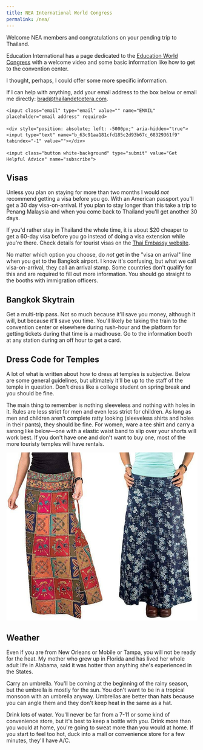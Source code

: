 ```yaml
---
title: NEA International World Congress
permalink: /nea/
---
```


Welcome NEA members and congratulations on your pending trip to Thailand.

Education International has a page dedicated to the [Education World Congress](http://events.ei-ie.org/events/ei-s-8th-world-congress/event-summary-05cd63e204c54875a6857aa33ce77363.aspx) with a welcome video and some basic information like how to get to the convention center.

I thought, perhaps, I could offer some more specific information.

If I can help with anything, add your email address to the box below or email me directly: brad@thailandetcetera.com.

<form class="form-nea"  action="https://thailandetcetera.us20.list-manage.com/subscribe/post?u=63c91aa181cfd185c2d93b67c&amp;id=68329361f9" method="post" name="mc-embedded-subscribe-form">

    <input class="email" type="email" value="" name="EMAIL" placeholder="email address" required>

    <div style="position: absolute; left: -5000px;" aria-hidden="true"><input type="text" name="b_63c91aa181cfd185c2d93b67c_68329361f9" tabindex="-1" value=""></div>

    <input class="button white-background" type="submit" value="Get Helpful Advice" name="subscribe">

</form>

## Visas

Unless you plan on staying for more than two months I would *not* recommend getting a visa before you go. With an American passport you'll get a 30 day visa-on-arrival. If you plan to stay longer than this take a trip to Penang Malaysia and when you come back to Thailand you'll get another 30 days.

If you'd rather stay in Thailand the whole time, it is about $20 cheaper to get a 60-day visa before you go instead of doing a visa extension while you're there. Check details for tourist visas on the [Thai Embassy website](https://thaiembdc.org/consular-services/tourist-visas/category-tr/).

No matter which option you choose, do *not* get in the "visa on arrival" line when you get to the Bangkok airport. I know it's confusing, but what we call visa-on-arrival, they call an arrival stamp. Some countries don't qualify for this and are required to fill out more information. You should go straight to the booths with immigration officers.

## Bangkok Skytrain

Get a multi-trip pass. Not so much because it'll save you money, although it will, but because it'll save you time. You'll likely be taking the train to the convention center or elsewhere during rush-hour and the platform for getting tickets during that time is a madhouse. Go to the information booth at any station during an off hour to get a card.

## Dress Code for Temples

A lot of what is written about how to dress at temples is subjective. Below are some general guidelines, but ultimately it'll be up to the staff of the temple in question. Don't dress like a college student on spring break and you should be fine.

The main thing to remember is nothing sleeveless and nothing with holes in it. Rules are less strict for men and even less strict for children. As long as men and children aren't complete ratty looking (sleeveless shirts and holes in their pants), they should be fine. For women, ware a tee shirt and carry a sarong like below—one with a elastic waist band to slip over your shorts will work best. If you don't have one and don't want to buy one, most of the more touristy temples will have rentals.

![Sarongs for Thailand temples](/images/women-temple.jpg)

## Weather

Even if you are from New Orleans or Mobile or Tampa, you will not be ready for the heat. My mother who grew up in Florida and has lived her whole adult life in Alabama, said it was hotter than anything she's experienced in the States.

Carry an umbrella. You'll be coming at the beginning of the rainy season, but the umbrella is mostly for the sun. You don't want to be in a tropical monsoon with an umbrella anyway. Umbrellas are better than hats because you can angle them and they don't keep heat in the same as a hat.

Drink lots of water. You'll never be far from a 7-11 or some kind of convenience store, but it's best to keep a bottle with you. Drink more than you would at home, you're going to sweat more than you would at home. If you start to feel too hot, duck into a mall or convenience store for a few minutes, they'll have A/C.

